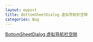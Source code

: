 ```yaml
---
layout: mypost
title: BottomSheetDialog 虚拟导航栏空隙
categories: Bug
---
```

[BottomSheetDialog 虚拟导航栏空隙](https://stackoverflow.com/questions/47553936/prevent-bottomsheetdialogfragment-covering-navigation-bar)
